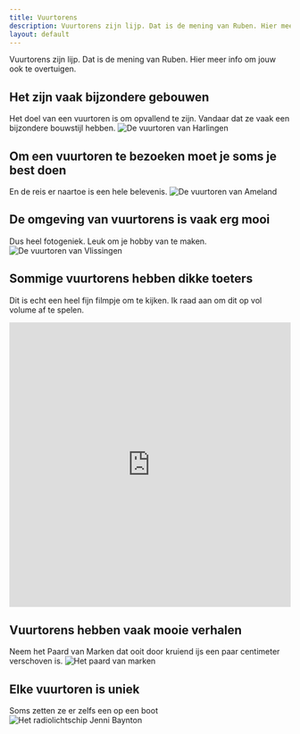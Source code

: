 ```yaml
---
title: Vuurtorens
description: Vuurtorens zijn lijp. Dat is de mening van Ruben. Hier meer info om jouw ook te overtuigen.
layout: default
---
```

Vuurtorens zijn lijp. Dat is de mening van Ruben. Hier meer info om jouw ook te overtuigen.

## Het zijn vaak bijzondere gebouwen
Het doel van een vuurtoren is om opvallend te zijn. Vandaar dat ze vaak een bijzondere bouwstijl hebben.
![De vuurtoren van Harlingen](./images/harlingen.jpg)

## Om een vuurtoren te bezoeken moet je soms je best doen
En de reis er naartoe is een hele belevenis.
![De vuurtoren van Ameland](./images/ameland.jpg)

## De omgeving van vuurtorens is vaak erg mooi
Dus heel fotogeniek. Leuk om je hobby van te maken.
![De vuurtoren van Vlissingen](./images/vlissingen.jpg)

## Sommige vuurtorens hebben dikke toeters
Dit is echt een heel fijn filmpje om te kijken. Ik raad aan om dit op vol volume af te spelen.
<iframe width="100%" height="510" src="https://www.youtube.com/embed/iHCmzvzCmhI?si=3YacuaJ7v3lPWTtG" title="YouTube video player" frameborder="0" allow="accelerometer; autoplay; clipboard-write; encrypted-media; gyroscope; picture-in-picture; web-share" referrerpolicy="strict-origin-when-cross-origin" allowfullscreen></iframe>

## Vuurtorens hebben vaak mooie verhalen
Neem het Paard van Marken dat ooit door kruiend ijs een paar centimeter verschoven is.
![Het paard van marken](./images/het_paard.jpg)

## Elke vuurtoren is uniek
Soms zetten ze er zelfs een op een boot
![Het radiolichtschip Jenni Baynton](./images/lichtschip.jpg)
